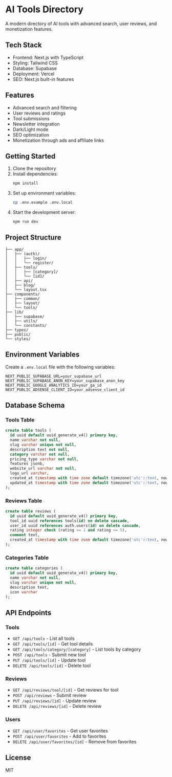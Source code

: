# AI Tools Directory

A modern directory of AI tools with advanced search, user reviews, and monetization features.

## Tech Stack

- Frontend: Next.js with TypeScript
- Styling: Tailwind CSS
- Database: Supabase
- Deployment: Vercel
- SEO: Next.js built-in features

## Features

- Advanced search and filtering
- User reviews and ratings
- Tool submissions
- Newsletter integration
- Dark/Light mode
- SEO optimization
- Monetization through ads and affiliate links

## Getting Started

1. Clone the repository
2. Install dependencies:
   ```bash
   npm install
   ```
3. Set up environment variables:
   ```bash
   cp .env.example .env.local
   ```
4. Start the development server:
   ```bash
   npm run dev
   ```

## Project Structure

```
├── app/
│   ├── (auth)/
│   │   ├── login/
│   │   └── register/
│   ├── tools/
│   │   ├── [category]/
│   │   └── [id]/
│   ├── api/
│   ├── blog/
│   └── layout.tsx
├── components/
│   ├── common/
│   ├── layout/
│   └── tools/
├── lib/
│   ├── supabase/
│   ├── utils/
│   └── constants/
├── types/
├── public/
└── styles/
```

## Environment Variables

Create a `.env.local` file with the following variables:

```
NEXT_PUBLIC_SUPABASE_URL=your_supabase_url
NEXT_PUBLIC_SUPABASE_ANON_KEY=your_supabase_anon_key
NEXT_PUBLIC_GOOGLE_ANALYTICS_ID=your_ga_id
NEXT_PUBLIC_ADSENSE_CLIENT_ID=your_adsense_client_id
```

## Database Schema

### Tools Table
```sql
create table tools (
  id uuid default uuid_generate_v4() primary key,
  name varchar not null,
  slug varchar unique not null,
  description text not null,
  category varchar not null,
  pricing_type varchar not null,
  features jsonb,
  website_url varchar not null,
  logo_url varchar,
  created_at timestamp with time zone default timezone('utc'::text, now()) not null,
  updated_at timestamp with time zone default timezone('utc'::text, now()) not null
);
```

### Reviews Table
```sql
create table reviews (
  id uuid default uuid_generate_v4() primary key,
  tool_id uuid references tools(id) on delete cascade,
  user_id uuid references auth.users(id) on delete cascade,
  rating integer check (rating >= 1 and rating <= 5),
  comment text,
  created_at timestamp with time zone default timezone('utc'::text, now()) not null
);
```

### Categories Table
```sql
create table categories (
  id uuid default uuid_generate_v4() primary key,
  name varchar not null,
  slug varchar unique not null,
  description text,
  icon varchar
);
```

## API Endpoints

### Tools
- `GET /api/tools` - List all tools
- `GET /api/tools/[id]` - Get tool details
- `GET /api/tools/category/[category]` - List tools by category
- `POST /api/tools` - Submit new tool
- `PUT /api/tools/[id]` - Update tool
- `DELETE /api/tools/[id]` - Delete tool

### Reviews
- `GET /api/reviews/tool/[id]` - Get reviews for tool
- `POST /api/reviews` - Submit review
- `PUT /api/reviews/[id]` - Update review
- `DELETE /api/reviews/[id]` - Delete review

### Users
- `GET /api/user/favorites` - Get user favorites
- `POST /api/user/favorites` - Add to favorites
- `DELETE /api/user/favorites/[id]` - Remove from favorites

## License

MIT 